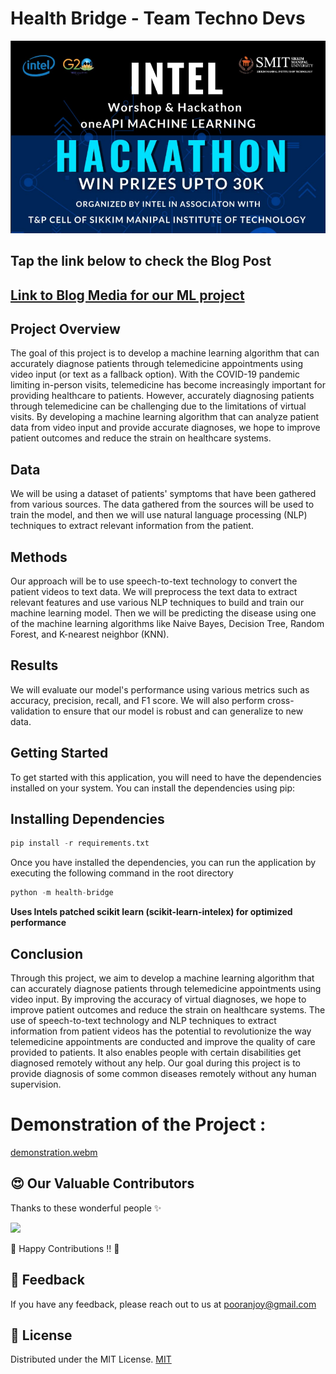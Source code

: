 # Health Bridge - Team Techno Devs

<img src="./health-bridge/assets/hackathon.png">

## Tap the link below to check the Blog Post
## [Link to Blog Media for our ML project](https://medium.com/@deysampreet6/health-bridge-a-machine-learning-model-to-predict-diseases-ea336c8b62b9 )

## Project Overview

The goal of this project is to develop a machine learning algorithm that can accurately diagnose patients through telemedicine appointments using video input (or text as a fallback option). With the COVID-19 pandemic limiting in-person visits, telemedicine has become increasingly important for providing healthcare to patients. However, accurately diagnosing patients through telemedicine can be challenging due to the limitations of virtual visits. By developing a machine learning algorithm that can analyze patient data from video input and provide accurate diagnoses, we hope to improve patient outcomes and reduce the strain on healthcare systems.

## Data

We will be using a dataset of patients' symptoms that have been gathered from various sources. The data gathered from the sources will be used to train the model, and then we will use natural language processing (NLP) techniques to extract relevant information from the patient.

## Methods

Our approach will be to use speech-to-text technology to convert the patient videos to text data. We will preprocess the text data to extract relevant features and use various NLP techniques to build and train our machine learning model. Then we will be predicting the disease using one of the machine learning algorithms like Naive Bayes, Decision Tree, Random Forest, and K-nearest neighbor (KNN). 

## Results

We will evaluate our model's performance using various metrics such as accuracy, precision, recall, and F1 score. We will also perform cross-validation to ensure that our model is robust and can generalize to new data.

## Getting Started

To get started with this application, you will need to have the dependencies installed on your system. You can install the dependencies using pip:

## Installing Dependencies
```python
pip install -r requirements.txt
```

Once you have installed the dependencies, you can run the application by executing the following command in the root directory 

```python
python -m health-bridge
```
__Uses Intels patched scikit learn (scikit-learn-intelex) for optimized performance__

## Conclusion

Through this project, we aim to develop a machine learning algorithm that can accurately diagnose patients through telemedicine appointments using video input. By improving the accuracy of virtual diagnoses, we hope to improve patient outcomes and reduce the strain on healthcare systems. The use of speech-to-text technology and NLP techniques to extract information from patient videos has the potential to revolutionize the way telemedicine appointments are conducted and improve the quality of care provided to patients. It also enables people with certain disabilities get diagnosed remotely without any help. Our goal during this project is to provide diagnosis of some common diseases remotely without any human supervision.

# Demonstration of the Project : 

[demonstration.webm](https://user-images.githubusercontent.com/90945182/226211024-d5584ef1-5fe5-4b0d-a9b7-557efa7675e4.webm)

## 😍 Our Valuable Contributors

Thanks to these wonderful people ✨

<a href="https://github.com/pooranjoyb/health-bridge/graphs/contributors">
  <img src="https://contrib.rocks/image?repo=pooranjoyb/health-bridge" />
</a>

💙 Happy Contributions !! 💙


## 📝 Feedback

If you have any feedback, please reach out to us at  pooranjoy@gmail.com

## 📜 License 

Distributed under the MIT License. 
[MIT](LICENSE)
